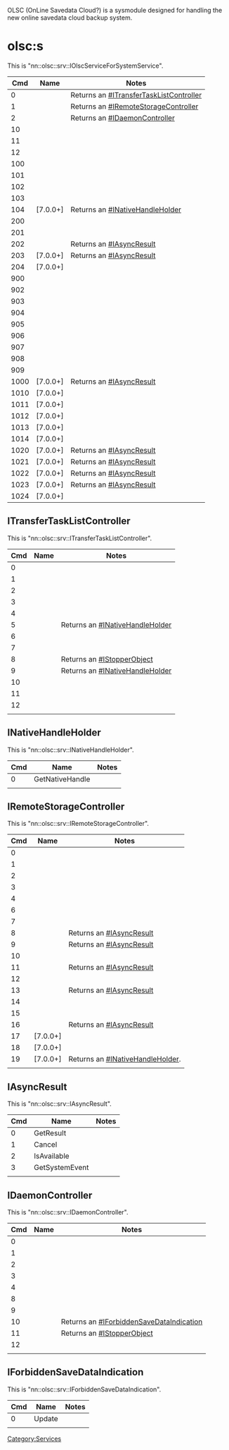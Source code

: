 OLSC (OnLine Savedata Cloud?) is a sysmodule designed for handling the
new online savedata cloud backup system.

# olsc:s

This is
"nn::olsc::srv::IOlscServiceForSystemService".

| Cmd  | Name       | Notes                                                                               |
| ---- | ---------- | ----------------------------------------------------------------------------------- |
| 0    |            | Returns an [\#ITransferTaskListController](#ITransferTaskListController "wikilink") |
| 1    |            | Returns an [\#IRemoteStorageController](#IRemoteStorageController "wikilink")       |
| 2    |            | Returns an [\#IDaemonController](#IDaemonController "wikilink")                     |
| 10   |            |                                                                                     |
| 11   |            |                                                                                     |
| 12   |            |                                                                                     |
| 100  |            |                                                                                     |
| 101  |            |                                                                                     |
| 102  |            |                                                                                     |
| 103  |            |                                                                                     |
| 104  | \[7.0.0+\] | Returns an [\#INativeHandleHolder](#INativeHandleHolder "wikilink")                 |
| 200  |            |                                                                                     |
| 201  |            |                                                                                     |
| 202  |            | Returns an [\#IAsyncResult](#IAsyncResult "wikilink")                               |
| 203  | \[7.0.0+\] | Returns an [\#IAsyncResult](#IAsyncResult "wikilink")                               |
| 204  | \[7.0.0+\] |                                                                                     |
| 900  |            |                                                                                     |
| 902  |            |                                                                                     |
| 903  |            |                                                                                     |
| 904  |            |                                                                                     |
| 905  |            |                                                                                     |
| 906  |            |                                                                                     |
| 907  |            |                                                                                     |
| 908  |            |                                                                                     |
| 909  |            |                                                                                     |
| 1000 | \[7.0.0+\] | Returns an [\#IAsyncResult](#IAsyncResult "wikilink")                               |
| 1010 | \[7.0.0+\] |                                                                                     |
| 1011 | \[7.0.0+\] |                                                                                     |
| 1012 | \[7.0.0+\] |                                                                                     |
| 1013 | \[7.0.0+\] |                                                                                     |
| 1014 | \[7.0.0+\] |                                                                                     |
| 1020 | \[7.0.0+\] | Returns an [\#IAsyncResult](#IAsyncResult "wikilink")                               |
| 1021 | \[7.0.0+\] | Returns an [\#IAsyncResult](#IAsyncResult "wikilink")                               |
| 1022 | \[7.0.0+\] | Returns an [\#IAsyncResult](#IAsyncResult "wikilink")                               |
| 1023 | \[7.0.0+\] | Returns an [\#IAsyncResult](#IAsyncResult "wikilink")                               |
| 1024 | \[7.0.0+\] |                                                                                     |

## ITransferTaskListController

This is
"nn::olsc::srv::ITransferTaskListController".

| Cmd | Name | Notes                                                               |
| --- | ---- | ------------------------------------------------------------------- |
| 0   |      |                                                                     |
| 1   |      |                                                                     |
| 2   |      |                                                                     |
| 3   |      |                                                                     |
| 4   |      |                                                                     |
| 5   |      | Returns an [\#INativeHandleHolder](#INativeHandleHolder "wikilink") |
| 6   |      |                                                                     |
| 7   |      |                                                                     |
| 8   |      | Returns an [\#IStopperObject](#IStopperObject "wikilink")           |
| 9   |      | Returns an [\#INativeHandleHolder](#INativeHandleHolder "wikilink") |
| 10  |      |                                                                     |
| 11  |      |                                                                     |
| 12  |      |                                                                     |
|     |      |                                                                     |

## INativeHandleHolder

This is "nn::olsc::srv::INativeHandleHolder".

| Cmd | Name            | Notes |
| --- | --------------- | ----- |
| 0   | GetNativeHandle |       |
|     |                 |       |

## IRemoteStorageController

This is
"nn::olsc::srv::IRemoteStorageController".

| Cmd | Name       | Notes                                                                |
| --- | ---------- | -------------------------------------------------------------------- |
| 0   |            |                                                                      |
| 1   |            |                                                                      |
| 2   |            |                                                                      |
| 3   |            |                                                                      |
| 4   |            |                                                                      |
| 6   |            |                                                                      |
| 7   |            |                                                                      |
| 8   |            | Returns an [\#IAsyncResult](#IAsyncResult "wikilink")                |
| 9   |            | Returns an [\#IAsyncResult](#IAsyncResult "wikilink")                |
| 10  |            |                                                                      |
| 11  |            | Returns an [\#IAsyncResult](#IAsyncResult "wikilink")                |
| 12  |            |                                                                      |
| 13  |            | Returns an [\#IAsyncResult](#IAsyncResult "wikilink")                |
| 14  |            |                                                                      |
| 15  |            |                                                                      |
| 16  |            | Returns an [\#IAsyncResult](#IAsyncResult "wikilink")                |
| 17  | \[7.0.0+\] |                                                                      |
| 18  | \[7.0.0+\] |                                                                      |
| 19  | \[7.0.0+\] | Returns an [\#INativeHandleHolder](#INativeHandleHolder "wikilink"). |
|     |            |                                                                      |

## IAsyncResult

This is "nn::olsc::srv::IAsyncResult".

| Cmd | Name           | Notes |
| --- | -------------- | ----- |
| 0   | GetResult      |       |
| 1   | Cancel         |       |
| 2   | IsAvailable    |       |
| 3   | GetSystemEvent |       |
|     |                |       |

## IDaemonController

This is
"nn::olsc::srv::IDaemonController".

| Cmd | Name | Notes                                                                                 |
| --- | ---- | ------------------------------------------------------------------------------------- |
| 0   |      |                                                                                       |
| 1   |      |                                                                                       |
| 2   |      |                                                                                       |
| 3   |      |                                                                                       |
| 4   |      |                                                                                       |
| 8   |      |                                                                                       |
| 9   |      |                                                                                       |
| 10  |      | Returns an [\#IForbiddenSaveDataIndication](#IForbiddenSaveDataIndication "wikilink") |
| 11  |      | Returns an [\#IStopperObject](#IStopperObject "wikilink")                             |
| 12  |      |                                                                                       |
|     |      |                                                                                       |

## IForbiddenSaveDataIndication

This is "nn::olsc::srv::IForbiddenSaveDataIndication".

| Cmd | Name   | Notes |
| --- | ------ | ----- |
| 0   | Update |       |
|     |        |       |

[Category:Services](Category:Services "wikilink")
